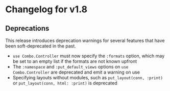 # Changelog for v1.8

## Deprecations

This release introduces deprecation warnings for several features that have been soft-deprecated in the past.

- `use Combo.Controller` must now specify the `:formats` option, which may be set to an empty list if the formats are not known upfront
- The `:namespace` and `:put_default_views` options on `use Combo.Controller` are deprecated and emit a warning on use
- Specifying layouts without modules, such as `put_layout(conn, :print)` or `put_layout(conn, html: :print)` is deprecated
